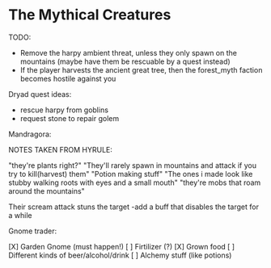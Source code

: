The Mythical Creatures
===


TODO:

- Remove the harpy ambient threat, unless they only spawn on the mountains (maybe have them be rescuable by a quest instead)
- If the player harvests the ancient great tree, then the forest_myth faction becomes hostile against you


Dryad quest ideas:

- rescue harpy from goblins
- request stone to repair golem



Mandragora:

NOTES TAKEN FROM HYRULE:

"they're plants right?"
"They'll rarely spawn in mountains and attack if you try to kill(harvest) them"
"Potion making stuff"
"The ones i made look like stubby walking roots with eyes and a small mouth"
"they're mobs that roam around the mountains"

Their scream attack stuns the target
-add a buff that disables the target for a while



Gnome trader:

[X] Garden Gnome (must happen!)
[ ] Firtilizer (?)
[X] Grown food
[ ] Different kinds of beer/alcohol/drink
[ ] Alchemy stuff (like potions)